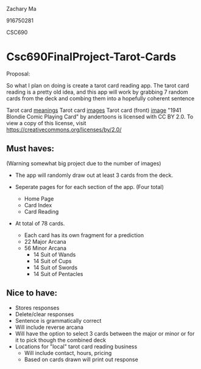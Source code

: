 Zachary Ma

916750281

CSC690

# Csc690FinalProject-Tarot-Cards

Proposal:

So what I plan on doing is create a tarot card reading app. The tarot card reading is a pretty old idea, and this app will work by grabbing 7 random cards from the deck and combing them into a hopefully coherent sentence

Tarot card [meanings](https://labyrinthos.co/blogs/tarot-card-meanings-list)
Tarot card [images](https://www.bennionkearny.com/free-tarot-cards/)
Tarot card (front) [image](https://search.creativecommons.org/photos/5340bb84-96f6-432e-81fa-2225aa8e6d69)
"1941 Blondie Comic Playing Card" by andertoons is licensed with CC BY 2.0. To view a copy of this license, visit https://creativecommons.org/licenses/by/2.0/

## Must haves:
(Warning somewhat big project due to the number of images)
- The app will randomly draw out at least 3 cards from the deck.

- Seperate pages for for each section of the app. (Four total)
	- Home Page
	- Card Index
	- Card Reading

- At total of 78 cards. 
	- Each card has its own fragment for a prediction
	- 22 Major Arcana
	- 56 Minor Arcana
		- 14 Suit of Wands
		- 14 Suit of Cups
		- 14 Suit of Swords
		- 14 Suit of Pentacles 

## Nice to have:
- Stores responses
- Delete/clear responses
- Sentence is grammatically correct
- Will include reverse arcana
- Will have the option to select 3 cards between the major or minor or for it to pick though the combined deck
- Locations for "local" tarot card reading business
	- Will include contact, hours, pricing
	- Based on cards drawn will print out response
